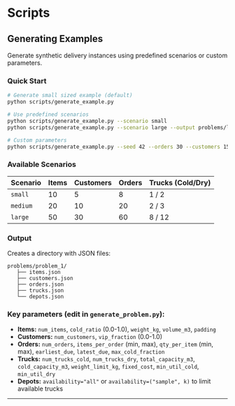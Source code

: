 # Scripts

## Generating Examples

Generate synthetic delivery instances using predefined scenarios or custom parameters.

### Quick Start
```bash
# Generate small sized example (default)
python scripts/generate_example.py

# Use predefined scenarios
python scripts/generate_example.py --scenario small
python scripts/generate_example.py --scenario large --output problems/large_problem

# Custom parameters
python scripts/generate_example.py --seed 42 --orders 30 --customers 15
```

### Available Scenarios

| Scenario | Items | Customers | Orders | Trucks (Cold/Dry) |
|----------|-------|-----------|--------|-------------------|
| `small`  | 10    | 5         | 8      | 1 / 2             |
| `medium` | 20    | 10        | 20     | 2 / 3             |
| `large`  | 50    | 30        | 60     | 8 / 12            |

### Output

Creates a directory with JSON files:
```
problems/problem_1/
   ├── items.json
   ├── customers.json
   ├── orders.json
   ├── trucks.json
   └── depots.json
```



### Key parameters (edit in `generate_problem.py`):
- **Items:** `num_items`, `cold_ratio` (0.0-1.0), `weight_kg`, `volume_m3`, `padding`
- **Customers:** `num_customers`, `vip_fraction` (0.0-1.0)
- **Orders:** `num_orders`, `items_per_order` (min, max), `qty_per_item` (min, max), `earliest_due`, `latest_due`, `max_cold_fraction`
- **Trucks:** `num_trucks_cold`, `num_trucks_dry`, `total_capacity_m3`, `cold_capacity_m3`, `weight_limit_kg`, `fixed_cost`, `min_util_cold`, `min_util_dry`
- **Depots:** `availability="all"` or `availability=("sample", k)` to limit available trucks

---

